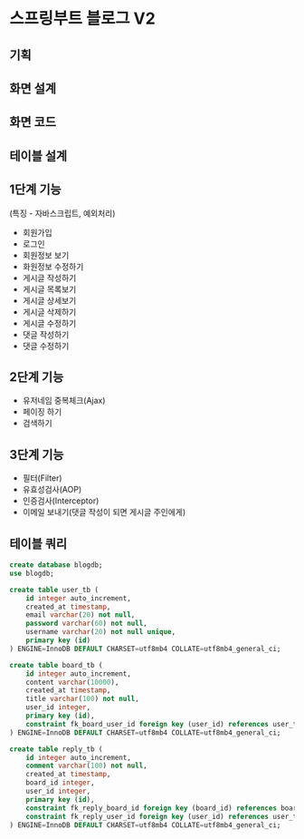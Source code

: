 # 스프링부트 블로그 V2

## 기획

## 화면 설계

## 화면 코드

## 테이블 설계

## 1단계 기능

(특징 - 자바스크립트, 예외처리)

- 회원가입
- 로그인
- 회원정보 보기
- 화원정보 수정하기
- 게시글 작성하기
- 게시글 목록보기
- 게시글 상세보기
- 게시글 삭제하기
- 게시글 수정하기
- 댓글 작성하기
- 댓글 수정하기

## 2단계 기능

- 유저네임 중복체크(Ajax)
- 페이징 하기
- 검색하기

## 3단계 기능

- 필터(Filter)
- 유효성검사(AOP)
- 인증검사(Interceptor)
- 이메일 보내기(댓글 작성이 되면 게시글 주인에게)

## 테이블 쿼리

```sql
create database blogdb;
use blogdb;

create table user_tb (
    id integer auto_increment,
    created_at timestamp,
    email varchar(20) not null,
    password varchar(60) not null,
    username varchar(20) not null unique,
    primary key (id)
) ENGINE=InnoDB DEFAULT CHARSET=utf8mb4 COLLATE=utf8mb4_general_ci;

create table board_tb (
    id integer auto_increment,
    content varchar(10000),
    created_at timestamp,
    title varchar(100) not null,
    user_id integer,
    primary key (id),
    constraint fk_board_user_id foreign key (user_id) references user_tb (id)
) ENGINE=InnoDB DEFAULT CHARSET=utf8mb4 COLLATE=utf8mb4_general_ci;

create table reply_tb (
    id integer auto_increment,
    comment varchar(100) not null,
    created_at timestamp,
    board_id integer,
    user_id integer,
    primary key (id),
    constraint fk_reply_board_id foreign key (board_id) references board_tb (id),
    constraint fk_reply_user_id foreign key (user_id) references user_tb (id)
) ENGINE=InnoDB DEFAULT CHARSET=utf8mb4 COLLATE=utf8mb4_general_ci;
```
